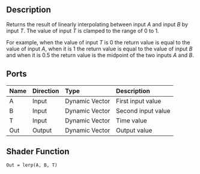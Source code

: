 ## Description

Returns the result of linearly interpolating between input *A* and input *B* by input *T*. The value of input *T* is clamped to the range of 0 to 1.

For example, when the value of input *T* is 0 the return value is equal to the value of input *A*, when it is 1 the return value is equal to the value of input *B* and when it is 0.5 the return value is the midpoint of the two inputs *A* and *B*.

## Ports

| Name        | Direction           | Type  | Description |
|:------------ |:-------------|:-----|:---|
| A      | Input | Dynamic Vector | First input value |
| B      | Input | Dynamic Vector | Second input value |
| T      | Input | Dynamic Vector | Time value |
| Out | Output      |    Dynamic Vector | Output value |

## Shader Function

`Out = lerp(A, B, T)`